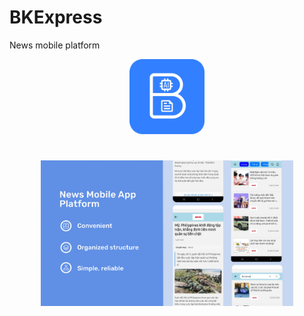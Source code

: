 # BKExpress
News mobile platform
<p align="center">
  <img src="images/AppIcon.png" alt="App Icon" width="120">
</p>


<h1 align="center"News Mobile App"</h1>

<p align="center">
  <img src="images/AboutApp.jpg" alt="Feature Graphic" width="80%">
</p>
